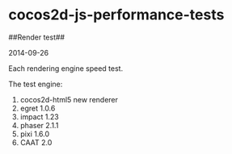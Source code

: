 cocos2d-js-performance-tests
============================

##Render test##

2014-09-26

Each rendering engine speed test.

The test engine:

1. cocos2d-html5 new renderer
2. egret 1.0.6 
3. impact 1.23
4. phaser 2.1.1
5. pixi 1.6.0
6. CAAT 2.0